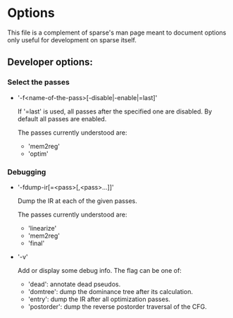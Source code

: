 # Options

This file is a complement of sparse's man page meant to
document options only useful for development on sparse itself.

## Developer options:

### Select the passes

* '-f\<name-of-the-pass\>[-disable|-enable|=last]'

  If '=last' is used, all passes after the specified one are disabled.
  By default all passes are enabled.

  The passes currently understood are:
  * 'mem2reg'
  * 'optim'

### Debugging

* '-fdump-ir[=\<pass\>[,\<pass\>...]]'

  Dump the IR at each of the given passes.

  The passes currently understood are:
  * 'linearize'
  * 'mem2reg'
  * 'final'

* '-v<debug-flag>'

  Add or display some debug info. The flag can be one of:
  * 'dead': annotate dead pseudos.
  * 'domtree': dump the dominance tree after its calculation.
  * 'entry': dump the IR after all optimization passes.
  * 'postorder': dump the reverse postorder traversal of the CFG.
